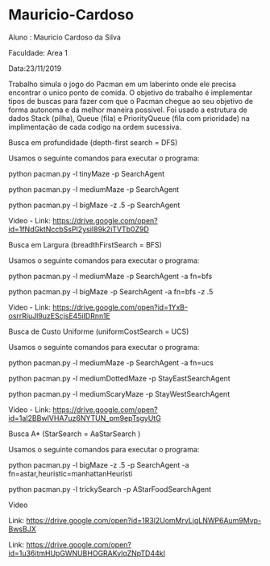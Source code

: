 # Mauricio-Cardoso

Aluno : Mauricio Cardoso da Silva

Faculdade: Area 1 

Data:23/11/2019

Trabalho simula o jogo do Pacman em um laberinto onde ele precisa encontrar o unico ponto de comida. 
O objetivo do trabalho é implementar tipos de buscas para fazer com que o Pacman chegue ao seu objetivo de forma autonoma e da melhor maneira possivel. Foi usado a estrutura de dados Stack (pilha), Queue (fila) e PriorityQueue (fila com prioridade) na implimentação de cada codigo na ordem sucessiva. 

Busca em profundidade (depth-first search = DFS)

Usamos o seguinte comandos para executar o programa: 

python pacman.py -l tinyMaze -p SearchAgent

python pacman.py -l mediumMaze -p SearchAgent

python pacman.py -l bigMaze -z .5 -p SearchAgent

Video - Link: https://drive.google.com/open?id=1fNdGktNccbSsPI2ysiI89k2iTVTb0Z9D

Busca em Largura (breadthFirstSearch = BFS)

Usamos o seguinte comandos para executar o programa:

python pacman.py -l mediumMaze -p SearchAgent -a fn=bfs

python pacman.py -l bigMaze -p SearchAgent -a fn=bfs -z .5

Video - Link: https://drive.google.com/open?id=1YxB-osrrRiuJl9uzEScjsE45iIDRnn1E

Busca de Custo Uniforme (uniformCostSearch = UCS)

Usamos o seguinte comandos para executar o programa:

python pacman.py -l mediumMaze -p SearchAgent -a fn=ucs

python pacman.py -l mediumDottedMaze -p StayEastSearchAgent

python pacman.py -l mediumScaryMaze -p StayWestSearchAgent

Video - Link: https://drive.google.com/open?id=1aI2BBwIVHA7uz6NYTUN_pm9epTsgyUtG

Busca A* (StarSearch = AaStarSearch )

Usamos o seguinte comandos para executar o programa:

python pacman.py -l bigMaze -z .5 -p SearchAgent -a fn=astar,heuristic=manhattanHeuristi

python pacman.py -l trickySearch -p AStarFoodSearchAgent

Video

Link: https://drive.google.com/open?id=1R3l2UomMrvLjqLNWP6Aum9Mvp-BwsBJX

Link: https://drive.google.com/open?id=1u36itmHUpGWNUBHOGRAKvlqZNpTD44kI
